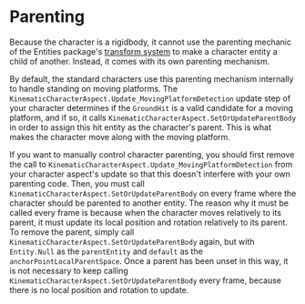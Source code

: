 # Parenting

Because the character is a rigidbody, it cannot use the parenting mechanic of the Entities package's [transform system](https://docs.unity3d.com/Packages/com.unity.entities@latest/index.html?subfolder=/manual/transforms-concepts.html) to make a character entity a child of another. Instead, it comes with its own parenting mechanism.

By default, the standard characters use this parenting mechanism internally to handle standing on moving platforms. The `KinematicCharacterAspect.Update_MovingPlatformDetection` update step of your character determines if the `GroundHit` is a valid candidate for a moving platform, and if so, it calls `KinematicCharacterAspect.SetOrUpdateParentBody` in order to assign this hit entity as the character's parent. This is what makes the character move along with the moving platform.

If you want to manually control character parenting, you should first remove the call to `KinematicCharacterAspect.Update_MovingPlatformDetection` from your character aspect's update so that this doesn't interfere with your own parenting code. Then, you must call `KinematicCharacterAspect.SetOrUpdateParentBody` on every frame where the character should be parented to another entity. The reason why it must be called every frame is because when the character moves relatively to its parent, it must update its local position and rotation relatively to its parent. To remove the parent, simply call `KinematicCharacterAspect.SetOrUpdateParentBody` again, but with `Entity.Null` as the `parentEntity` and `default` as the `anchorPointLocalParentSpace`. Once a parent has been unset in this way, it is not necessary to keep calling `KinematicCharacterAspect.SetOrUpdateParentBody` every frame, because there is no local position and rotation to update.